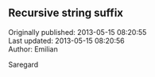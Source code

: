 ## Recursive string suffix  
Originally published: 2013-05-15 08:20:55  
Last updated: 2013-05-15 08:20:56  
Author: Emilian   
  
Saregard